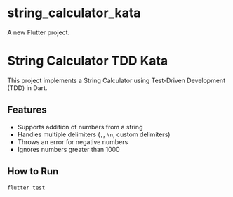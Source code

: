 # string_calculator_kata

A new Flutter project.

 

# String Calculator TDD Kata

This project implements a String Calculator using Test-Driven Development (TDD) in Dart.

## Features
- Supports addition of numbers from a string
- Handles multiple delimiters (`,`, `\n`, custom delimiters)
- Throws an error for negative numbers
- Ignores numbers greater than 1000

## How to Run
```sh
flutter test

